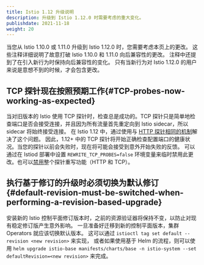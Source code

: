 ```yaml
---
title: Istio 1.12 升级说明
description: 升级到 Istio 1.12.0 时需要考虑的重大变化。
publishdate: 2021-11-18
weight: 20
---
```


当您从 Istio 1.10.0 或 1.11.0 升级到 Istio 1.12.0 时，您需要考虑本页上的更改。
这些注释详细说明了故意打破 Istio 1.10.0 和 1.11.0 向后兼容性的更改。
注释中还提到了在引入新行为时保持向后兼容性的变化。
只有当新行为对 Istio 1.12.0 的用户来说是意想不到的时候，才会包含更改。

## TCP 探针现在按照预期工作{#TCP-probes-now-working-as-expected}

当对旧版本的 Istio 使用 TCP 探针时，检查总是成功的。TCP 探针只是简单地检查端口是否会接受连接，并且因为所有流量首先重定向到 Istio sidecar，所以 sidecar 将始终接受连接。
在 Istio 1.12 中，通过使用与 [HTTP 探针相同的机制](/zh/docs/ops/configuration/mesh/app-health-check/)解决了这个问题。
因此，1.12+ 中的 TCP 探针将开始正确检查配置端口的健康状况。当您的探针以前会失败时，现在将可能会接受到意外开始失败的反馈。
可以通过在 Istiod 部署中设置 `REWRITE_TCP_PROBES=false` 环境变量来临时禁用此更改。也可以[禁用](/zh/docs/ops/configuration/mesh/app-health-check/#liveness-and-readiness-probes-using-the-http-request-approach)整个探针重写功能（HTTP 和 TCP）。

## 执行基于修订的升级时必须切换为默认修订{#default-revision-must-be-switched-when-performing-a-revision-based-upgrade}

安装新的 Istio 控制平面修订版本时，之前的资源验证器将保持不变，以防止对现有稳定修订版产生意外影响。
一旦准备好迁移到新的控制平面版本，集群 Operators 就应该切换默认版本。
这可以通过 `istioctl tag set default --revision <new revision>` 来实现，
或者如果使用基于 Helm 的流程，则可以使用 `helm upgrade istio-base manifests/charts/base -n istio-system --set defaultRevision=<new revision>` 来完成。

